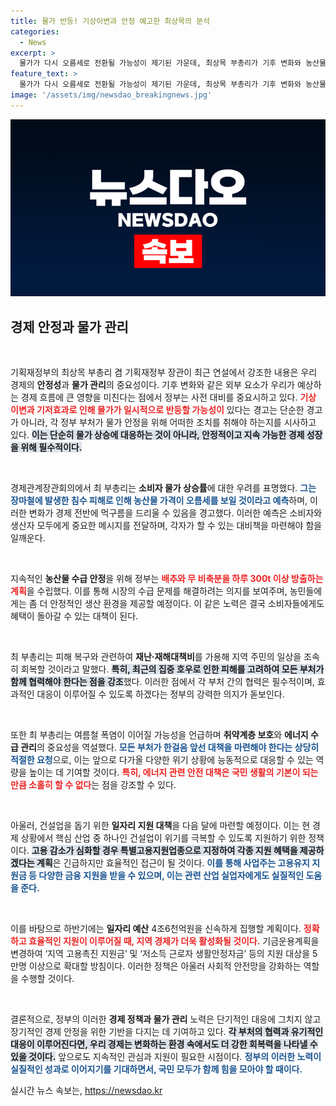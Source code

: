 ```yaml
---
title: 물가 반등! 기상이변과 안정 예고한 최상목의 분석
categories:
  - News
excerpt: >
  물가가 다시 오름세로 전환될 가능성이 제기된 가운데, 최상목 부총리가 기후 변화와 농산물 가격 상승 여파를 분석했습니다. 정부는 물가 안정을 위해 대책을 마련하고 취약계층 지원을 강화할 계획입니다.
feature_text: >
  물가가 다시 오름세로 전환될 가능성이 제기된 가운데, 최상목 부총리가 기후 변화와 농산물 가격 상승 여파를 분석했습니다. 정부는 물가 안정을 위해 대책을 마련하고 취약계층 지원을 강화할 계획입니다.
image: '/assets/img/newsdao_breakingnews.jpg'
---
```


<p><img src="/assets/img/newsdao_breakingnews.jpg" alt="implanttips 속보" /></p>

<h2 data-ke-size="size26">경제 안정과 물가 관리</h2>

<p data-ke-size="size16">&nbsp;</p>

<p>기획재정부의 최상목 부총리 겸 기획재정부 장관이 최근 연설에서 강조한 내용은 우리 경제의 <b>안정성</b>과 <b>물가 관리</b>의 중요성이다. 기후 변화와 같은 외부 요소가 우리가 예상하는 경제 흐름에 큰 영향을 미친다는 점에서 정부는 사전 대비를 중요시하고 있다. <b><span style="color: #ee2323;">기상 이변과 기저효과로 인해 물가가 일시적으로 반등할 가능성이</span></b> 있다는 경고는 단순한 경고가 아니라, 각 정부 부처가 물가 안정을 위해 어떠한 조치를 취해야 하는지를 시사하고 있다. <b><span style="background-color: #21538527;">이는 단순히 물가 상승에 대응하는 것이 아니라, 안정적이고 지속 가능한 경제 성장을 위해 필수적이다.</span></b></p>

<p data-ke-size="size16">&nbsp;</p>

<p>경제관계장관회의에서 최 부총리는 <b>소비자 물가 상승률</b>에 대한 우려를 표명했다. <b><span style="color: #1a5490;">그는 장마철에 발생한 침수 피해로 인해 농산물 가격이 오름세를 보일 것이라고 예측</span></b>하며, 이러한 변화가 경제 전반에 먹구름을 드리울 수 있음을 경고했다. 이러한 예측은 소비자와 생산자 모두에게 중요한 메시지를 전달하며, 각자가 할 수 있는 대비책을 마련해야 함을 일깨운다.</p>

<p data-ke-size="size16">&nbsp;</p>

<p>지속적인 <b>농산물 수급 안정</b>을 위해 정부는 <b><span style="color: #ee2323;">배추와 무 비축분을 하루 300t 이상 방출하는 계획</span></b>을 수립했다. 이를 통해 시장의 수급 문제를 해결하려는 의지를 보여주며, 농민들에게는 좀 더 안정적인 생산 환경을 제공할 예정이다. 이 같은 노력은 결국 소비자들에게도 혜택이 돌아갈 수 있는 대책이 된다.</p>

<p data-ke-size="size16">&nbsp;</p>

<p>최 부총리는 피해 복구와 관련하여 <b>재난·재해대책비</b>를 가용해 지역 주민의 일상을 조속히 회복할 것이라고 말했다. <b><span style="background-color: #21538527;">특히, 최근의 집중 호우로 인한 피해를 고려하여 모든 부처가 함께 협력해야 한다는 점을 강조</span></b>했다. 이러한 점에서 각 부처 간의 협력은 필수적이며, 효과적인 대응이 이루어질 수 있도록 하겠다는 정부의 강력한 의지가 돋보인다.</p>

<p data-ke-size="size16">&nbsp;</p>

<p>또한 최 부총리는 여름철 폭염이 이어질 가능성을 언급하며 <b>취약계층 보호</b>와 <b>에너지 수급 관리</b>의 중요성을 역설했다. <b><span style="color: #1a5490;">모든 부처가 한걸음 앞선 대책을 마련해야 한다는 상당히 적절한 요청</span></b>으로, 이는 앞으로 다가올 다양한 위기 상황에 능동적으로 대응할 수 있는 역량을 높이는 데 기여할 것이다. <b><span style="color: #ee2323;">특히, 에너지 관련 안전 대책은 국민 생활의 기본이 되는 만큼 소홀히 할 수 없다</span></b>는 점을 강조할 수 있다.</p>

<p data-ke-size="size16">&nbsp;</p>

<p>아울러, 건설업을 돕기 위한 <b>일자리 지원 대책</b>을 다음 달에 마련할 예정이다. 이는 현 경제 상황에서 핵심 산업 중 하나인 건설업이 위기를 극복할 수 있도록 지원하기 위한 정책이다. <b><span style="background-color: #21538527;">고용 감소가 심화할 경우 특별고용지원업종으로 지정하여 각종 지원 혜택을 제공하겠다는 계획</span></b>은 긴급하지만 효율적인 접근이 될 것이다. <b><span style="color: #1a5490;">이를 통해 사업주는 고용유지 지원금 등 다양한 금융 지원을 받을 수 있으며, 이는 관련 산업 실업자에게도 실질적인 도움을 준다.</span></b></p>

<p data-ke-size="size16">&nbsp;</p>

<p>이를 바탕으로 하반기에는 <b>일자리 예산</b> 4조6천억원을 신속하게 집행할 계획이다. <b><span style="color: #ee2323;">정확하고 효율적인 지원이 이루어질 때, 지역 경제가 더욱 활성화될 것이다.</span></b> 기금운용계획을 변경하여 ‘지역 고용촉진 지원금’ 및 ‘저소득 근로자 생활안정자금’ 등의 지원 대상을 5만명 이상으로 확대할 방침이다. 이러한 정책은 아울러 사회적 안전망을 강화하는 역할을 수행할 것이다.</p>

<p data-ke-size="size16">&nbsp;</p>

<p>결론적으로, 정부의 이러한 <b>경제 정책과 물가 관리</b> 노력은 단기적인 대응에 그치지 않고 장기적인 경제 안정을 위한 기반을 다지는 데 기여하고 있다. <b><span style="background-color: #21538527;">각 부처의 협력과 유기적인 대응이 이루어진다면, 우리 경제는 변화하는 환경 속에서도 더 강한 회복력을 나타낼 수 있을 것이다.</span></b> 앞으로도 지속적인 관심과 지원이 필요한 시점이다. <b><span style="color: #1a5490;">정부의 이러한 노력이 실질적인 성과로 이어지기를 기대하면서, 국민 모두가 함께 힘을 모아야 할 때이다.</span></b></p>
실시간 뉴스 속보는, <a href="https://newsdao.kr" rel="dofollow">https://newsdao.kr</a>


